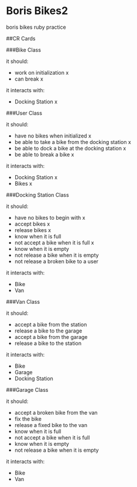 Boris Bikes2
==============
boris bikes ruby practice

##CR Cards

###Bike Class

it should:
- work on initialization		x
- can break									x

it interacts with:
- Docking Station 					x

###User Class

it should:
- have no bikes when initialized											x
- be able to take a bike from the docking station 		x
- be able to dock a bike at the docking station 			x
- be able to break a bike 														x

it interacts with:
- Docking Station 																		x
- Bikes 																							x

###Docking Station Class

it should:
- have no bikes to begin with						x
- accept bikes 													x
- release bikes 												x
- know when it is full
- not accept a bike when it is full			x
- know when it is empty
- not release a bike when it is empty
- not release a broken bike to a user

it interacts with:
- Bike
- Van

###Van Class

it should:
- accept a bike from the station
- release a bike to the garage
- accept a bike from the garage
- release a bike to the station

it interacts with:
- Bike
- Garage
- Docking Station


###Garage Class

it should:
- accept a broken bike from the van
- fix the bike
- release a fixed bike to the van
- know when it is full
- not accept a bike when it is full
- know when it is empty
- not release a bike when it is empty

it interacts with:
- Bike
- Van